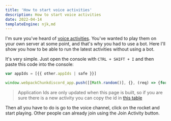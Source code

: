 ```yaml
---
title: 'How to start voice activities'
description: How to start voice activities
date: 2022-04-14
templateEngine: njk,md
---
```


I'm sure you've heard of [voice activities](https://support.discord.com/hc/en-us/articles/4422142836759-Boosted-Activities-Experiment-). You've wanted to play them on your own server at some point, and that's why you had to use a bot. Here I'll show you how to be able to run the latest activities without using a bot.  

It's very simple. Just open the console with `CTRL + SHIFT + I` and then paste this
code into the console:

```js
var appIds = [{{ other.appIds | safe }}]

window.webpackChunkdiscord_app.push([[Math.random()], {}, (req) => {for (const m of Object.keys(req.c).map((x) => req.c[x].exports).filter((x) => x)) {if (m.default && m.default.getEnabledAppIds !== undefined) {return m.default.getEnabledAppIds = () => appIds}}}]);
```

> Application Ids are only updated when this page is built, so if you are sure there is a new activity you can copy the id in [this table](https://github.com/xHyroM/discord-activities/blob/master/activities.md)

Then all you have to do is go to the voice channel, click on the rocket and start playing. Other people can already join using the Join Activity button.